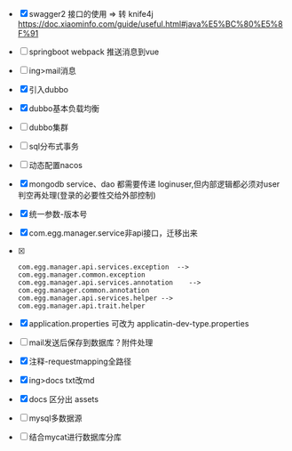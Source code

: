 - [x] swagger2 接口的使用 => 转 knife4j https://doc.xiaominfo.com/guide/useful.html#java%E5%BC%80%E5%8F%91

- [ ] springboot webpack 推送消息到vue

- [ ] ing>mail消息

- [x] 引入dubbo

- [x] dubbo基本负载均衡

- [ ] dubbo集群

- [ ] sql分布式事务

- [ ] 动态配置nacos

- [x] mongodb service、dao 都需要传递 loginuser,但内部逻辑都必须对user判空再处理(登录的必要性交给外部控制)

- [x] 统一参数-版本号

- [x] com.egg.manager.service非api接口，迁移出来

- [x] ```
  com.egg.manager.api.services.exception  -->  com.egg.manager.common.exception
  com.egg.manager.api.services.annotation    -->     com.egg.manager.common.annotation
  com.egg.manager.api.services.helper -->    com.egg.manager.api.trait.helper
  ```

- [x] application.properties 可改为 applicatin-dev-type.properties

- [ ] mail发送后保存到数据库？附件处理

- [x] 注释-requestmapping全路径

- [x] ing>docs txt改md

- [x] docs 区分出 assets

- [ ] mysql多数据源

- [ ] 结合mycat进行数据库分库